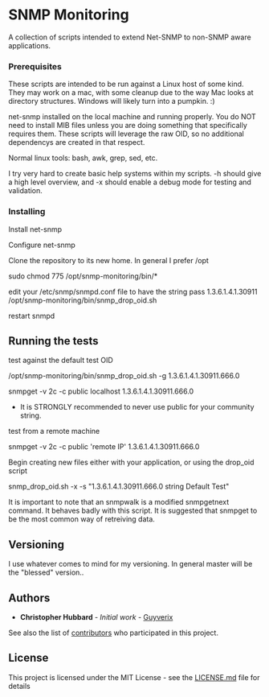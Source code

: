# SNMP Monitoring

A collection of scripts intended to extend Net-SNMP to non-SNMP aware applications.  

### Prerequisites

These scripts are intended to be run against a Linux host of some kind.  They may work on a mac, with some cleanup due to the way Mac looks at directory structures.  Windows will likely turn into a pumpkin. :)

net-snmp installed on the local machine and running properly.  You do NOT need to install MIB files unless you are doing something that specifically requires them.  These scripts will leverage the raw OID, so no additional dependencys are created in that respect.

Normal linux tools: bash, awk, grep, sed, etc.

I try very hard to create basic help systems within my scripts. -h should give a high level overview, and -x should enable a debug mode for testing and validation.

### Installing

Install net-snmp

Configure net-snmp

Clone the repository to its new home.  In general I prefer /opt

sudo chmod 775 /opt/snmp-monitoring/bin/*

edit your /etc/snmp/snmpd.conf file to have the string pass 1.3.6.1.4.1.30911 /opt/snmp-monitoring/bin/snmp_drop_oid.sh

restart snmpd

## Running the tests

test against the default test OID

/opt/snmp-monitoring/bin/snmp_drop_oid.sh -g 1.3.6.1.4.1.30911.666.0

snmpget -v 2c -c public localhost 1.3.6.1.4.1.30911.666.0
* It is STRONGLY recommended to never use public for your community string.

test from a remote machine

snmpget -v 2c -c public 'remote IP' 1.3.6.1.4.1.30911.666.0

Begin creating new files either with your application, or using the drop_oid script

snmp_drop_oid.sh -x -s "1.3.6.1.4.1.30911.666.0 string Default Test"

It is important to note that an snmpwalk is a modified snmpgetnext command.  It behaves badly with this script.  It is suggested that snmpget to be the most common way of retreiving data.

## Versioning

I use whatever comes to mind for my versioning.  In general master will be the "blessed" version..

## Authors

* **Christopher Hubbard** - *Initial work* - [Guyverix](https://github.com/Guyverix)

See also the list of [contributors](https://github.com/Guyverix/snmp-monitoring/contributors) who participated in this project.

## License

This project is licensed under the MIT License - see the [LICENSE.md](LICENSE.md) file for details


